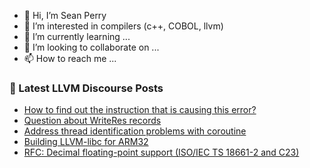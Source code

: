 - 👋 Hi, I’m Sean Perry
- 👀 I’m interested in compilers (c++, COBOL, llvm)
- 🌱 I’m currently learning ...
- 💞️ I’m looking to collaborate on ...
- 📫 How to reach me ...

<!---
s66perry/s66perry is a ✨ special ✨ repository because its `README.md` (this file) appears on your GitHub profile.
You can click the Preview link to take a look at your changes.
--->
### 📕 Latest LLVM Discourse Posts

<!-- DISCOURSE-LLVM:START -->
- [How to find out the instruction that is causing this error?](https://discourse.llvm.org/t/how-to-find-out-the-instruction-that-is-causing-this-error/61104#post_9)
- [Question about WriteRes records](https://discourse.llvm.org/t/question-about-writeres-records/62153#post_1)
- [Address thread identification problems with coroutine](https://discourse.llvm.org/t/address-thread-identification-problems-with-coroutine/62015?page=2#post_28)
- [Building LLVM-libc for ARM32](https://discourse.llvm.org/t/building-llvm-libc-for-arm32/62092#post_6)
- [RFC: Decimal floating-point support &lpar;ISO/IEC TS 18661-2 and C23&rpar;](https://discourse.llvm.org/t/rfc-decimal-floating-point-support-iso-iec-ts-18661-2-and-c23/62152#post_1)
<!-- DISCOURSE-LLVM:END -->
